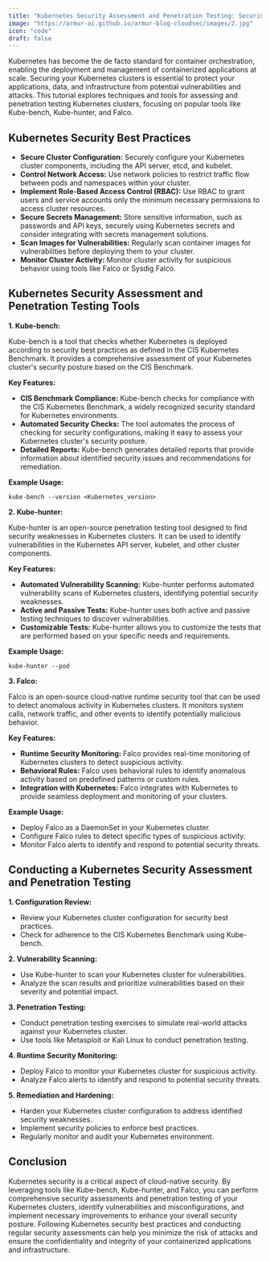 ```yaml
---
title: "Kubernetes Security Assessment and Penetration Testing: Securing Your Kubernetes Clusters"
image: "https://armur-ai.github.io/armur-blog-cloudsec/images/2.jpg"
icon: "code"
draft: false
---
```


Kubernetes has become the de facto standard for container orchestration, enabling the deployment and management of containerized applications at scale.  Securing your Kubernetes clusters is essential to protect your applications, data, and infrastructure from potential vulnerabilities and attacks. This tutorial explores techniques and tools for assessing and penetration testing Kubernetes clusters, focusing on popular tools like Kube-bench, Kube-hunter, and Falco.

## Kubernetes Security Best Practices

* **Secure Cluster Configuration:** Securely configure your Kubernetes cluster components, including the API server, etcd, and kubelet.
* **Control Network Access:**  Use network policies to restrict traffic flow between pods and namespaces within your cluster.
* **Implement Role-Based Access Control (RBAC):** Use RBAC to grant users and service accounts only the minimum necessary permissions to access cluster resources.
* **Secure Secrets Management:**  Store sensitive information, such as passwords and API keys, securely using Kubernetes secrets and consider integrating with secrets management solutions.
* **Scan Images for Vulnerabilities:** Regularly scan container images for vulnerabilities before deploying them to your cluster.
* **Monitor Cluster Activity:**  Monitor cluster activity for suspicious behavior using tools like Falco or Sysdig Falco.

## Kubernetes Security Assessment and Penetration Testing Tools

**1. Kube-bench:**

Kube-bench is a tool that checks whether Kubernetes is deployed according to security best practices as defined in the CIS Kubernetes Benchmark. It provides a comprehensive assessment of your Kubernetes cluster's security posture based on the CIS Benchmark.

**Key Features:**

* **CIS Benchmark Compliance:** Kube-bench checks for compliance with the CIS Kubernetes Benchmark, a widely recognized security standard for Kubernetes environments.
* **Automated Security Checks:** The tool automates the process of checking for security configurations, making it easy to assess your Kubernetes cluster's security posture.
* **Detailed Reports:** Kube-bench generates detailed reports that provide information about identified security issues and recommendations for remediation.

**Example Usage:**

```
kube-bench --version <Kubernetes_version>
```

**2. Kube-hunter:**

Kube-hunter is an open-source penetration testing tool designed to find security weaknesses in Kubernetes clusters. It can be used to identify vulnerabilities in the Kubernetes API server, kubelet, and other cluster components.

**Key Features:**

* **Automated Vulnerability Scanning:** Kube-hunter performs automated vulnerability scans of Kubernetes clusters, identifying potential security weaknesses.
* **Active and Passive Tests:** Kube-hunter uses both active and passive testing techniques to discover vulnerabilities.
* **Customizable Tests:** Kube-hunter allows you to customize the tests that are performed based on your specific needs and requirements.

**Example Usage:**

```
kube-hunter --pod
```

**3. Falco:**

Falco is an open-source cloud-native runtime security tool that can be used to detect anomalous activity in Kubernetes clusters. It monitors system calls, network traffic, and other events to identify potentially malicious behavior.

**Key Features:**

* **Runtime Security Monitoring:** Falco provides real-time monitoring of Kubernetes clusters to detect suspicious activity.
* **Behavioral Rules:** Falco uses behavioral rules to identify anomalous activity based on predefined patterns or custom rules.
* **Integration with Kubernetes:** Falco integrates with Kubernetes to provide seamless deployment and monitoring of your clusters.


**Example Usage:**

* Deploy Falco as a DaemonSet in your Kubernetes cluster.
* Configure Falco rules to detect specific types of suspicious activity.
* Monitor Falco alerts to identify and respond to potential security threats.


## Conducting a Kubernetes Security Assessment and Penetration Testing

**1.  Configuration Review:**

* Review your Kubernetes cluster configuration for security best practices.
* Check for adherence to the CIS Kubernetes Benchmark using Kube-bench.

**2. Vulnerability Scanning:**

* Use Kube-hunter to scan your Kubernetes cluster for vulnerabilities.
* Analyze the scan results and prioritize vulnerabilities based on their severity and potential impact.

**3. Penetration Testing:**

* Conduct penetration testing exercises to simulate real-world attacks against your Kubernetes cluster.
* Use tools like Metasploit or Kali Linux to conduct penetration testing.

**4. Runtime Security Monitoring:**

* Deploy Falco to monitor your Kubernetes cluster for suspicious activity.
* Analyze Falco alerts to identify and respond to potential security threats.

**5. Remediation and Hardening:**

* Harden your Kubernetes cluster configuration to address identified security weaknesses.
* Implement security policies to enforce best practices.
* Regularly monitor and audit your Kubernetes environment.

## Conclusion

Kubernetes security is a critical aspect of cloud-native security. By leveraging tools like Kube-bench, Kube-hunter, and Falco, you can perform comprehensive security assessments and penetration testing of your Kubernetes clusters, identify vulnerabilities and misconfigurations, and implement necessary improvements to enhance your overall security posture. Following Kubernetes security best practices and conducting regular security assessments can help you minimize the risk of attacks and ensure the confidentiality and integrity of your containerized applications and infrastructure.
